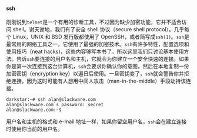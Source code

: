 #### ssh

刚刚说到`telnet`是一个有用的诊断工具，不过因为缺少加密功能，它并不适合访问 shell。谢天谢地，我们有了安全 shell 协议（secure shell protocol）。几乎每个 Linux，UNIX 和 BSD 发行版都使用了 OpenSSH，或者简写成`ssh(1)`。`ssh`是最常用的网络工具之一，它使用了最强的加密技术。`ssh`有许多特性，配置选项和使用技巧（neat hacks)，这些内容够写本书了，所以这里我们只讨论基本使用方法。告诉`ssh`要连接的用户名和主机，它就会为你建立一个安全快速的连接。如果你是第一次连接到这台计算机，`ssh`会要求你确认你的意图，然后在本地复制一份加密密钥（encryption key）以遍日后使用。一旦密钥变了，`ssh`就会警告你并拒绝连接，因为这时可能有人想用中间人攻击（man-in-the-middle）手段劫持该连接。

```
darkstar:~# ssh alan@slackware.com
alan@slackware.com`s password: secret
alan@slackware.com:~$
```

用户名和主机的格式和 e-mail 地址一样，如果你留空用户名，`ssh`会在建立连接时使用你当前的用户名。
